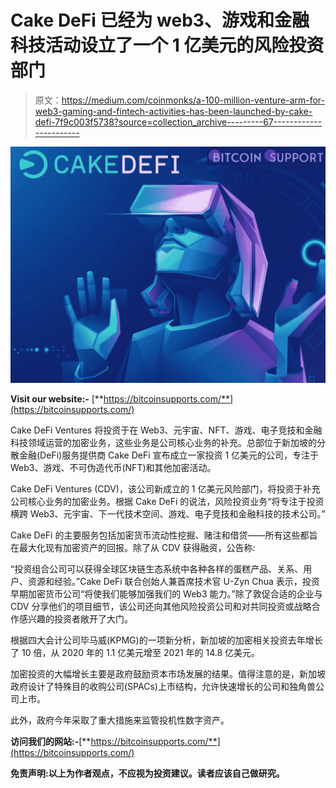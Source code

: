 # Cake DeFi 已经为 web3、游戏和金融科技活动设立了一个 1 亿美元的风险投资部门

> 原文：<https://medium.com/coinmonks/a-100-million-venture-arm-for-web3-gaming-and-fintech-activities-has-been-launched-by-cake-defi-7f9c003f5738?source=collection_archive---------67----------------------->

![](img/19cfc59d65afdb199eca7d172413febc.png)

**Visit our website:-** [**https://bitcoinsupports.com/**](https://bitcoinsupports.com/)

Cake DeFi Ventures 将投资于在 Web3、元宇宙、NFT、游戏、电子竞技和金融科技领域运营的加密业务，这些业务是公司核心业务的补充。总部位于新加坡的分散金融(DeFi)服务提供商 Cake DeFi 宣布成立一家投资 1 亿美元的公司，专注于 Web3、游戏、不可伪造代币(NFT)和其他加密活动。

Cake DeFi Ventures (CDV)，该公司新成立的 1 亿美元风险部门，将投资于补充公司核心业务的加密业务。根据 Cake DeFi 的说法，风险投资业务“将专注于投资横跨 Web3、元宇宙、下一代技术空间、游戏、电子竞技和金融科技的技术公司。”

Cake DeFi 的主要服务包括加密货币流动性挖掘、赌注和借贷——所有这些都旨在最大化现有加密资产的回报。除了从 CDV 获得融资，公告称:

“投资组合公司可以获得全球区块链生态系统中各种各样的蛋糕产品、关系、用户、资源和经验。”Cake DeFi 联合创始人兼首席技术官 U-Zyn Chua 表示，投资早期加密货币公司“将使我们能够加强我们的 Web3 能力。”除了敦促合适的企业与 CDV 分享他们的项目细节，该公司还向其他风险投资公司和对共同投资或战略合作感兴趣的投资者敞开了大门。

根据四大会计公司毕马威(KPMG)的一项新分析，新加坡的加密相关投资去年增长了 10 倍，从 2020 年的 1.1 亿美元增至 2021 年的 14.8 亿美元。

加密投资的大幅增长主要是政府鼓励资本市场发展的结果。值得注意的是，新加坡政府设计了特殊目的收购公司(SPACs)上市结构，允许快速增长的公司和独角兽公司上市。

此外，政府今年采取了重大措施来监管投机性数字资产。

**访问我们的网站:-**[**https://bitcoinsupports.com/**](https://bitcoinsupports.com/)

**免责声明:以上为作者观点，不应视为投资建议。读者应该自己做研究。**